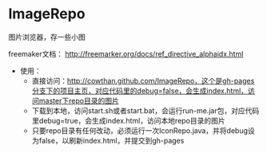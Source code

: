 # ImageRepo
图片浏览器，存一些小图


freemaker文档：
http://freemarker.org/docs/ref_directive_alphaidx.html



* 使用：
	* 直接访问：http://cowthan.github.com/ImageRepo，这个是gh-pages分支下的项目主页，对应代码里的debug=false，会生成index.html，访问master下repo目录的图片
	* 下载到本地，访问start.sh或者start.bat，会运行run-me.jar包，对应代码里debug=true，会生成index.html，访问本地repo目录的图片
	* 只要repo目录有任何改动，必须运行一次IconRepo.java，并将debug设为false，以刷新index.html，并提交到gh-pages